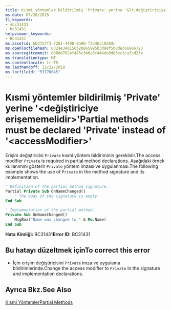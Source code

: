 ```yaml
---
title: Kısmi yöntemler bildirilmiş 'Private' yerine '&lt;değiştiriciye erişememelidir&gt;'
ms.date: 07/20/2015
f1_keywords:
- vbc31431
- bc31431
helpviewer_keywords:
- BC31431
ms.assetid: bbd757f3-7281-4488-8a06-f3b4bcc820dc
ms.openlocfilehash: 832ae340156b20865995b3d98f5b8de366966723
ms.sourcegitcommit: 0888d7b24f475c346a3f444de8d83ec1ca7cd234
ms.translationtype: MT
ms.contentlocale: tr-TR
ms.lasthandoff: 12/22/2018
ms.locfileid: "53770045"
---
```

# <a name="partial-methods-must-be-declared-private-instead-of-ltaccessmodifiergt"></a><span data-ttu-id="38a7d-102">Kısmi yöntemler bildirilmiş 'Private' yerine '&lt;değiştiriciye erişememelidir&gt;'</span><span class="sxs-lookup"><span data-stu-id="38a7d-102">Partial methods must be declared 'Private' instead of '&lt;accessModifier&gt;'</span></span>
<span data-ttu-id="38a7d-103">Erişim değiştiricisi `Private` kısmi yöntem bildiriminin gereklidir.</span><span class="sxs-lookup"><span data-stu-id="38a7d-103">The access modifier `Private` is required in partial method declarations.</span></span> <span data-ttu-id="38a7d-104">Aşağıdaki örnek kullanımını gösterir `Private` yöntem imzası ve uygulanması.</span><span class="sxs-lookup"><span data-stu-id="38a7d-104">The following example shows the use of `Private` in the method signature and its implementation.</span></span>  
  
```vb  
' Definition of the partial method signature.  
Partial Private Sub OnNameChanged()  
    ' The body of the signature is empty.  
End Sub  
```  
  
```vb  
' Implementation of the partial method.  
Private Sub OnNameChanged()  
    MsgBox("Name was changed to " & Me.Name)  
End Sub  
```  
  
 <span data-ttu-id="38a7d-105">**Hata Kimliği:** BC31431</span><span class="sxs-lookup"><span data-stu-id="38a7d-105">**Error ID:** BC31431</span></span>  
  
## <a name="to-correct-this-error"></a><span data-ttu-id="38a7d-106">Bu hatayı düzeltmek için</span><span class="sxs-lookup"><span data-stu-id="38a7d-106">To correct this error</span></span>  
  
-   <span data-ttu-id="38a7d-107">İçin erişim değiştiricisini `Private` imza ve uygulama bildirimlerinde.</span><span class="sxs-lookup"><span data-stu-id="38a7d-107">Change the access modifier to `Private` in the signature and implementation declarations.</span></span>  
  
## <a name="see-also"></a><span data-ttu-id="38a7d-108">Ayrıca Bkz.</span><span class="sxs-lookup"><span data-stu-id="38a7d-108">See Also</span></span>  
 [<span data-ttu-id="38a7d-109">Kısmi Yöntemler</span><span class="sxs-lookup"><span data-stu-id="38a7d-109">Partial Methods</span></span>](../../visual-basic/programming-guide/language-features/procedures/partial-methods.md)
